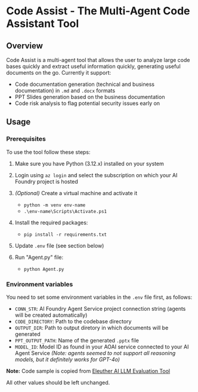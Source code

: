 # Code Assist - The Multi-Agent Code Assistant Tool

## Overview
Code Assist is a multi-agent tool that allows the user to analyze large code bases quickly and extract useful information quickly, generating useful documents on the go. Currently it support:
- Code documentation generation (technical and business documentation) in `.md` and `.docx` formats
- PPT Slides generation based on the business documentation
- Code risk analysis to flag potential security issues early on

## Usage
### Prerequisites
To use the tool follow these steps:

1. Make sure you have Python (3.12.x) installed on your system
2. Login using `az login` and select the subscription on which your AI Foundry project is hosted
3. *(Optional)* Create a virtual machine and activate it 
    - `python -m venv env-name` 
    - `.\env-name\Scripts\Activate.ps1`

4. Install the required packages: 
    - `pip install -r requirements.txt`

5. Update `.env` file (see section below)
6. Run "Agent.py" file: 
    - `python Agent.py`

### Environment variables
You need to set some environment variables in the `.env` file first, as follows:

- `CONN_STR`: AI Foundry Agent Service project connection string (agents will be created automatically)
- `CODE_DIRECTORY`: Path to the codebase directory
- `OUTPUT_DIR`: Path to output diretory in which documents will be generated
- `PPT_OUTPUT_PATH`: Name of the generated `.pptx` file
- `MODEL_ID`: Model ID as found in your AOAI service connected to your AI Agent Service *(Note: agents seemed to not support all reasoning models, but it definitely works for GPT-4o)*

**Note:** Code sample is copied from [Eleuther AI LLM Evaluation Tool](xx)

All other values should be left unchanged.